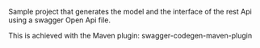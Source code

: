 Sample project that generates the model and the interface of the rest Api using a swagger Open Api file.

This is achieved with the Maven plugin:
swagger-codegen-maven-plugin

